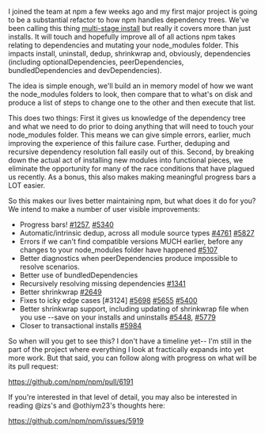I joined the team at npm a few weeks ago and my first major project is going
to be a substantial refactor to how npm handles dependency trees.  We've
been calling this thing [multi-stage install] but really it covers more than
just installs.  It will touch and hopefully improve all of all actions npm
takes relating to dependencies and mutating your node_modules folder.  This
impacts install, uninstall, dedup, shrinkwrap and, obviously, dependencies
(including optionalDependencies, peerDependencies, bundledDependencies and
devDependencies).

[multi-stage install]: https://github.com/npm/npm/milestones/multi-stage%20install

The idea is simple enough, we'll build an in memory model of how we want the
node_modules folders to look, then compare that to what's on disk and
produce a list of steps to change one to the other and then execute that list.

This does two things: First it gives us knowledge of the dependency tree and
what we need to do prior to doing anything that will need to touch your
node_modules folder.  This means we can give simple errors, earlier, much
improving the experience of this failure case.  Further, deduping and
recursive dependency resolution fall easily out of this.  Second, by breaking
down the actual act of installing new modules into functional pieces, we
eliminate the opportunity for many of the race conditions that have plagued
us recently. As a bonus, this also makes making meaningful progress bars a 
LOT easier.

So this makes our lives better maintaining npm, but what does it do for you? 
We intend to make a number of user visible improvements:

* Progress bars! [#1257], [#5340]
* Automatic/intrinsic dedup, across all module source types [#4761] [#5827]
* Errors if we can't find compatible versions MUCH earlier, before any changes
  to your node_modules folder have happened [#5107]
* Better diagnostics when peerDependencies produce impossible to resolve scenarios.
* Better use of bundledDependencies
* Recursively resolving missing dependencies [#1341]
* Better shrinkwrap [#2649]
* Fixes to icky edge cases [#3124] [#5698] [#5655] [#5400]
* Better shrinkwrap support, including updating of shrinkwrap file when you use
  --save on your installs and uninstalls [#5448], [#5779]
* Closer to transactional installs [#5984]

[#1257]: https://github.com/npm/npm/issues/1257
[#1341]: https://github.com/npm/npm/issues/1341
[#2649]: https://github.com/npm/npm/issues/2649
[#4761]: https://github.com/npm/npm/issues/4761
[#5107]: https://github.com/npm/npm/issues/5107
[#5340]: https://github.com/npm/npm/issues/5340
[#5698]: https://github.com/npm/npm/issues/5698
[#5655]: https://github.com/npm/npm/issues/5655
[#5400]: https://github.com/npm/npm/issues/5400
[#5448]: https://github.com/npm/npm/issues/5448
[#5779]: https://github.com/npm/npm/issues/5779
[#5827]: https://github.com/npm/npm/issues/5827
[#5984]: https://github.com/npm/npm/issues/5984

So when will you get to see this? I don't have a timeline yet-- I'm still in
the part of the project where everything I look at fractically expands into
yet more work. But that said, you can follow along with progress on what will
be its pull request:

https://github.com/npm/npm/pull/6191

If you're interested in that level of detail, you may also be interested in
reading @izs's and @othiym23's thoughts here:

https://github.com/npm/npm/issues/5919
